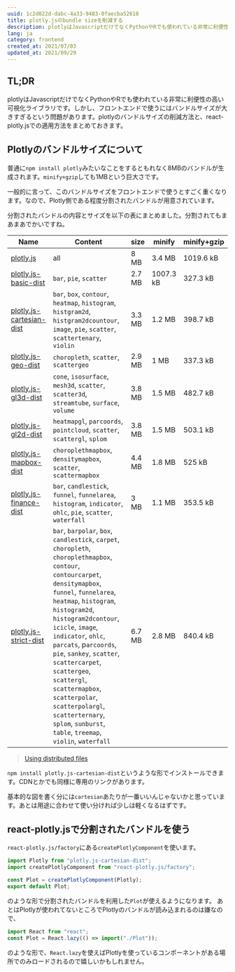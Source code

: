 ```yaml
---
uuid: 1c2d022d-dabc-4a33-9483-0faecba52618
title: plotly.jsのbundle sizeを削減する
description: plotlyはJavascriptだけでなくPythonやRでも使われている非常に利便性の高いライブラリです。しかし、フロントエンドで使うにはバンドルサイズが大きすぎるという問題があります。plotlyのバンドルサイズの削減方法と、react-plotly.jsでの適用方法をまとめておきます。
lang: ja
category: frontend
created_at: 2021/07/03
updated_at: 2021/09/29
---
```


## TL;DR

plotlyはJavascriptだけでなくPythonやRでも使われている非常に利便性の高い可視化ライブラリです。しかし、フロントエンドで使うにはバンドルサイズが大きすぎるという問題があります。plotlyのバンドルサイズの削減方法と、react-plotly.jsでの適用方法をまとめておきます。

## Plotlyのバンドルサイズについて

普通に`npm install plotly`みたいなことをするともれなく8MBのバンドルが生成されます。`minify+gzip`しても1MBという巨大さです。

一般的に言って、このバンドルサイズをフロントエンドで使うとすごく重くなります。なので、Plotly側である程度分割されたバンドルが用意されています。

分割されたバンドルの内容とサイズを以下の表にまとめました。分割されてもまあまあでかいですね。

|Name|Content|size|minify|minify+gzip|
|---|---|---|---|---|
|[plotly.js](https://www.npmjs.com/package/plotly.js)|all|8 MB|3.4 MB|1019.6 kB|
|[plotly.js-basic-dist](https://www.npmjs.com/package/plotly.js-basic-dist)|`bar`, `pie`, `scatter`|2.7 MB|1007.3 kB|327.3 kB|
|[plotly.js-cartesian-dist](https://www.npmjs.com/package/plotly.js-cartesian-dist)|`bar`, `box`, `contour`, `heatmap`, `histogram`, `histgram2d`, `histgram2dcountour`, `image`, `pie`, `scatter`, `scattertenary`, `violin`|3.3 MB|1.2 MB|398.7 kB|
|[plotly.js-geo-dist](https://www.npmjs.com/package/plotly.js-geo-dist)|`choropleth`, `scatter`, `scattergeo`|2.9 MB|1 MB|	337.3 kB|
|[plotly.js-gl3d-dist](https://www.npmjs.com/package/plotly.js-gl3d-dist)|`cone`, `isosurface`, `mesh3d`, `scatter`, `scatter3d`, `streamtube`, `surface`, `volume`|3.8 MB|	1.5 MB|482.7 kB|
|[plotly.js-gl2d-dist](https://www.npmjs.com/package/plotly.js-gl2d-dist)|`heatmapgl`, `parcoords`, `pointcloud`, `scatter`, `scattergl`, `splom`|3.8 MB|1.5 MB|503.1 kB|
|[plotly.js-mapbox-dist](https://www.npmjs.com/package/plotly.js-mapbox-dist)|`choroplethmapbox`, `densitymapbox`, `scatter`, `scattermapbox`|4.4 MB|1.8 MB|525 kB|
|[plotly.js-finance-dist](https://www.npmjs.com/package/plotly.js-finance-dist)|`bar`, `candlestick`, `funnel`, `funnelarea`, `histogram`, `indicator`, `ohlc`, `pie`, `scatter`, `waterfall`|3 MB|1.1 MB|353.5 kB|
|[plotly.js-strict-dist](https://www.npmjs.com/package/plotly.js-strict-dist)|`bar`, `barpolar`, `box`, `candlestick`, `carpet`, `choropleth`, `choroplethmapbox`, `contour`, `contourcarpet`, `densitymapbox`, `funnel`, `funnelarea`, `heatmap`, `histogram`, `histogram2d`, `histogram2dcontour`, `icicle`, `image`, `indicator`, `ohlc`, `parcats`, p`arcoords`, `pie`, `sankey`, `scatter`, `scattercarpet`, `scattergeo`, `scattergl`, `scattermapbox`, `scatterpolar`, `scatterpolargl`, `scatterternary`, `splom`, `sunburst`, `table`, `treemap`, `violin`, `waterfall`|6.7 MB|2.8 MB|840.4 kB|

> [Using distributed files](https://github.com/plotly/plotly.js/blob/master/dist/README.md)

`npm install plotly.js-cartesian-dist`というような形でインストールできます。CDNとかでも同様に専用のリンクがあります。

基本的な図を書く分には`cartesian`あたりが一番いいんじゃないかと思っています。あとは用途に合わせて使い分ければ少しは軽くなるはずです。

## react-plotly.jsで分割されたバンドルを使う

`react-plotly.js/factory`にある`createPlotlyComponent`を使います。

```jsx:title=Plot.jsx
import Plotly from "plotly.js-cartesian-dist";
import createPlotlyComponent from "react-plotly.js/factory";

const Plot = createPlotlyComponent(Plotly);
export default Plot;
```

のような形で分割されたバンドルを利用した`Plot`が使えるようになります。
あとはPlotlyが使われてないところでPlotlyのバンドルが読み込まれるのは嫌なので、

```jsx
import React from "react";
const Plot = React.lazy(() => import("./Plot"));
```

のような形で、`React.lazy`を使えばPlotlyを使っているコンポーネントがある場所でのみロードされるので嬉しいかもしれません。
